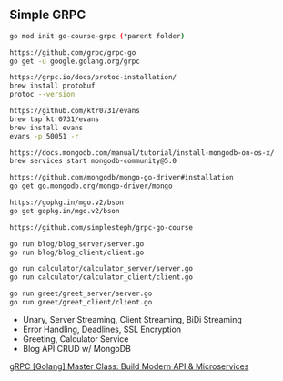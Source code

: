 ## Simple GRPC

```bash
go mod init go-course-grpc (*parent folder)

https://github.com/grpc/grpc-go
go get -u google.golang.org/grpc

https://grpc.io/docs/protoc-installation/
brew install protobuf
protoc --version

https://github.com/ktr0731/evans
brew tap ktr0731/evans
brew install evans
evans -p 50051 -r

https://docs.mongodb.com/manual/tutorial/install-mongodb-on-os-x/
brew services start mongodb-community@5.0

https://github.com/mongodb/mongo-go-driver#installation
go get go.mongodb.org/mongo-driver/mongo

https://gopkg.in/mgo.v2/bson
go get gopkg.in/mgo.v2/bson

https://github.com/simplesteph/grpc-go-course

go run blog/blog_server/server.go
go run blog/blog_client/client.go

go run calculator/calculator_server/server.go
go run calculator/calculator_client/client.go

go run greet/greet_server/server.go
go run greet/greet_client/client.go
```

* Unary, Server Streaming, Client Streaming, BiDi Streaming
* Error Handling, Deadlines, SSL Encryption
* Greeting, Calculator Service
* Blog API CRUD w/ MongoDB

[gRPC [Golang] Master Class: Build Modern API & Microservices](https://www.udemy.com/share/101Zo03@hLg16RK2Dy4Bqev4WGrRQNN4e06juzLsi2hHw-T0girQ21D6EbTpVx43gDxdo9xZ/)